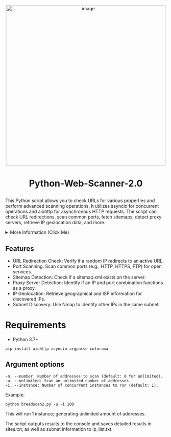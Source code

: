 <p align="center">
  <img src="https://github.com/Cr0mb/Python-Web-Scanner-2.0/assets/137664526/fecc5ec7-c37e-42cf-95eb-03d4a0ebe9ed" alt="image" width="500" />
</p>

# <p align="center">Python-Web-Scanner-2.0</p>
This Python script allows you to check URLs for various properties and perform advanced scanning operations. It utilizes asyncio for concurrent operations and aiohttp for asynchronous HTTP requests. The script can check URL redirections, scan common ports, fetch sitemaps, detect proxy servers, retrieve IP geolocation data, and more.

<details>
<summary>More Information (Click Me)</summary>

You can understand more on this script at this repository, which is the script before I put it into automation, (in essence)
https://github.com/Cr0mb/Python-Web-Scanner
</details>

## Features

- URL Redirection Check: Verify if a random IP redirects to an active URL.
- Port Scanning: Scan common ports (e.g., HTTP, HTTPS, FTP) for open services.
- Sitemap Detection: Check if a sitemap.xml exists on the server.
- Proxy Server Detection: Identify if an IP and port combination functions as a proxy.
- IP Geolocation: Retrieve geographical and ISP information for discovered IPs.
- Subnet Discovery: Use Nmap to identify other IPs in the same subnet.

# Requirements
- Python 3.7+
```
pip install aiohttp asyncio argparse colorama
```

## Argument options
```
-n, --number: Number of addresses to scan (default: 0 for unlimited).
-u, --unlimited: Scan an unlimited number of addresses.
-i, --instance: Number of concurrent instances to run (default: 1).
```
Example:
```
python breadscan2.py -u -i 100
```
This will run 1 instance; generating unlimited amount of addresses.

The script outputs results to the console and saves detailed results in sites.txt, as well as subnet information to ip_list.txt.



